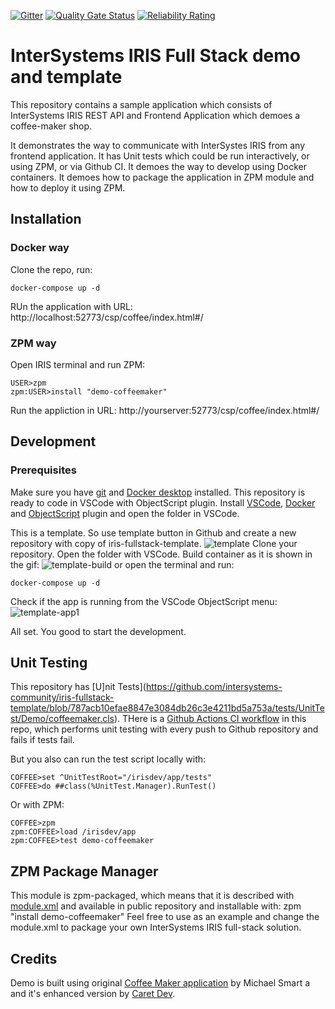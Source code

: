  [![Gitter](https://img.shields.io/badge/Available%20on-Intersystems%20Open%20Exchange-00b2a9.svg)](https://openexchange.intersystems.com/package/iris-fullstack-template)
 [![Quality Gate Status](https://community.objectscriptquality.com/api/project_badges/measure?project=intersystems_iris_community%2Firis-fullstack-template&metric=alert_status)](https://community.objectscriptquality.com/dashboard?id=intersystems_iris_community%2Firis-fullstack-template)
 [![Reliability Rating](https://community.objectscriptquality.com/api/project_badges/measure?project=intersystems_iris_community%2Firis-fullstack-template&metric=reliability_rating)](https://community.objectscriptquality.com/dashboard?id=intersystems_iris_community%2Firis-fullstack-template)
# InterSystems IRIS Full Stack demo and template
This repository contains a sample application which consists of InterSystems IRIS REST API and Frontend Application which demoes a coffee-maker shop.

It demonstrates the way to communicate with InterSystes IRIS from any frontend application.
It has Unit tests which could be run interactively, or using ZPM, or via Github CI.
It demoes the way to develop using Docker containers.
It demoes how to package the application in ZPM module and how to deploy it using ZPM.

## Installation
### Docker way
Clone the repo, run:
```
docker-compose up -d
```
RUn the application with URL: http://localhost:52773/csp/coffee/index.html#/
### ZPM way
Open IRIS terminal and run ZPM:
```
USER>zpm
zpm:USER>install "demo-coffeemaker"
```
Run the appliction in URL: http://yourserver:52773/csp/coffee/index.html#/

## Development
### Prerequisites
Make sure you have [git](https://git-scm.com/book/en/v2/Getting-Started-Installing-Git) and [Docker desktop](https://www.docker.com/products/docker-desktop) installed.
This repository is ready to code in VSCode with ObjectScript plugin.
Install [VSCode](https://code.visualstudio.com/), [Docker](https://marketplace.visualstudio.com/items?itemName=ms-azuretools.vscode-docker) and [ObjectScript](https://marketplace.visualstudio.com/items?itemName=daimor.vscode-objectscript) plugin and open the folder in VSCode.


This is a template. So use template button in Github and create a new repository with copy of iris-fullstack-template.
![template](https://user-images.githubusercontent.com/2781759/93434019-4142bc00-f8d0-11ea-9b09-0e64501dde53.gif)
Clone your repository.
Open the folder with VSCode.
Build container as it is shown in the gif:
![template-build](https://user-images.githubusercontent.com/2781759/93434498-ebbadf00-f8d0-11ea-992e-3197f007d3bf.gif)
or open the terminal and run:
```
docker-compose up -d
```
Check if the app is running from the VSCode ObjectScript menu:
![template-app1](https://user-images.githubusercontent.com/2781759/93438148-946b3d80-f8d5-11ea-8373-71383bf6395b.gif)

All set. You good to start the development.

## Unit Testing
This repository has [U]nit Tests](https://github.com/intersystems-community/iris-fullstack-template/blob/787acb10efae8847e3084db26c3e4211bd5a753a/tests/UnitTest/Demo/coffeemaker.cls).
THere is a [Github Actions CI workflow](https://github.com/intersystems-community/iris-fullstack-template/blob/787acb10efae8847e3084db26c3e4211bd5a753a/.github/workflows/main.yml) in this repo, which performs unit testing with every push to Github repository and fails if tests fail.

But you also can run the test script locally with:
```
COFFEE>set ^UnitTestRoot="/irisdev/app/tests"
COFFEE>do ##class(%UnitTest.Manager).RunTest()
```
Or with ZPM:
```
COFFEE>zpm
zpm:COFFEE>load /irisdev/app
zpm:COFFEE>test demo-coffeemaker
```

## ZPM Package Manager
This module is zpm-packaged, which means that it is described with [module.xml](https://github.com/intersystems-community/iris-fullstack-template/blob/40d39a688df604ef11681c80fc24254a6570fe43/module.xml) and available in public repository and installable with:
zpm "install demo-coffeemaker"
Feel free to use as an example and change the module.xml to package your own InterSystems IRIS full-stack solution.


## Credits
Demo is built using original [Coffee Maker application](https://github.com/intersystems/FirstLook-REST) by Michael Smart a and it's enhanced version by [Caret Dev](https://github.com/caretdev/CoffeeMaker).
